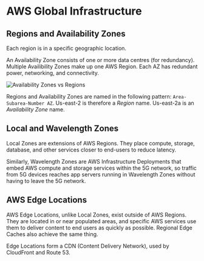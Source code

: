 # AWS Global Infrastructure

## Regions and Availability Zones

Each region is in a specific geographic location.

An Availability Zone consists of one or more data centres (for redundancy). Multiple Availibility Zones make up one AWS Region. Each AZ has redundant power, networking, and connectivity.

![Availability Zones vs Regions](https://cdn.ttgtmedia.com/rms/onlineimages/aws_availability_zones_vs_regions-f_mobile.png)

Regions and Availability Zones are named in the following pattern: `Area-Subarea-Number AZ`.
Us-east-2 is therefore a *Region* name.
Us-east-2a is an *Availability Zone* name.

## Local and Wavelength Zones

Local Zones are extensions of AWS Regions. They place compute, storage, database, and other services closer to end-users to reduce latency.

Similarly, Wavelength Zones are AWS Infrastructure Deployments that embed AWS compute and storage services within the 5G network, so traffic from 5G devices reaches app servers running in Wavelength Zones without having to leave the 5G network.

## AWS Edge Locations

AWS Edge Locations, unlike Local Zones, exist outside of AWS Regions. They are located in or near populated areas, and specific AWS services use them to deliver content to end users as quickly as possible. Regional Edge Caches also achieve the same thing.

Edge Locations form a CDN (Content Delivery Network), used by CloudFront and Route 53.